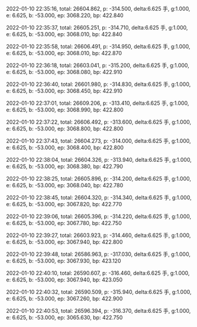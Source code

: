 2022-01-10 22:35:16, total: 26604.862, p: -314.500, delta:6.625 手, g:1.000, e: 6.625, b: -53.000, ep: 3068.220, bp: 422.840

2022-01-10 22:35:37, total: 26605.251, p: -314.710, delta:6.625 手, g:1.000, e: 6.625, b: -53.000, ep: 3068.010, bp: 422.840

2022-01-10 22:35:58, total: 26606.491, p: -314.950, delta:6.625 手, g:1.000, e: 6.625, b: -53.000, ep: 3068.010, bp: 422.870

2022-01-10 22:36:18, total: 26603.041, p: -315.200, delta:6.625 手, g:1.000, e: 6.625, b: -53.000, ep: 3068.080, bp: 422.910

2022-01-10 22:36:40, total: 26601.980, p: -314.830, delta:6.625 手, g:1.000, e: 6.625, b: -53.000, ep: 3068.450, bp: 422.910

2022-01-10 22:37:01, total: 26609.206, p: -313.410, delta:6.625 手, g:1.000, e: 6.625, b: -53.000, ep: 3068.990, bp: 422.800

2022-01-10 22:37:22, total: 26606.492, p: -313.600, delta:6.625 手, g:1.000, e: 6.625, b: -53.000, ep: 3068.800, bp: 422.800

2022-01-10 22:37:43, total: 26604.273, p: -314.000, delta:6.625 手, g:1.000, e: 6.625, b: -53.000, ep: 3068.400, bp: 422.800

2022-01-10 22:38:04, total: 26604.326, p: -313.940, delta:6.625 手, g:1.000, e: 6.625, b: -53.000, ep: 3068.380, bp: 422.790

2022-01-10 22:38:25, total: 26605.896, p: -314.200, delta:6.625 手, g:1.000, e: 6.625, b: -53.000, ep: 3068.040, bp: 422.780

2022-01-10 22:38:45, total: 26604.320, p: -314.340, delta:6.625 手, g:1.000, e: 6.625, b: -53.000, ep: 3067.820, bp: 422.770

2022-01-10 22:39:06, total: 26605.396, p: -314.220, delta:6.625 手, g:1.000, e: 6.625, b: -53.000, ep: 3067.780, bp: 422.750

2022-01-10 22:39:27, total: 26603.923, p: -314.460, delta:6.625 手, g:1.000, e: 6.625, b: -53.000, ep: 3067.940, bp: 422.800

2022-01-10 22:39:48, total: 26586.963, p: -317.030, delta:6.625 手, g:1.000, e: 6.625, b: -53.000, ep: 3067.930, bp: 423.120

2022-01-10 22:40:10, total: 26590.607, p: -316.460, delta:6.625 手, g:1.000, e: 6.625, b: -53.000, ep: 3067.940, bp: 423.050

2022-01-10 22:40:32, total: 26590.509, p: -315.940, delta:6.625 手, g:1.000, e: 6.625, b: -53.000, ep: 3067.260, bp: 422.900

2022-01-10 22:40:53, total: 26596.394, p: -316.370, delta:6.625 手, g:1.000, e: 6.625, b: -53.000, ep: 3065.630, bp: 422.750